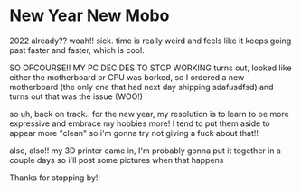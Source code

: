 # New Year New Mobo
2022 already?? woah!! sick.
time is really weird and feels like it keeps going past faster and faster, which is cool.

SO OFCOURSE!! MY PC DECIDES TO STOP WORKING turns out, looked like either the motherboard or CPU was borked, 
so I ordered a new motherboard (the only one that had next day shipping sdafusdfsd) and turns out that was the issue (WOO!)

so uh, back on track..  for the new year, my resolution is to learn to be more expressive and embrace my hobbies more! I tend to put them aside to appear more "clean" so i'm gonna try not giving a fuck about that!!

also, also!! my 3D printer came in, I'm probably gonna put it together in a couple days so i'll post some pictures when that happens

Thanks for stopping by!!